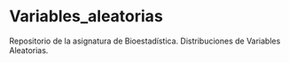 # Variables_aleatorias
Repositorio de la asignatura de Bioestadística. Distribuciones de Variables Aleatorias.
